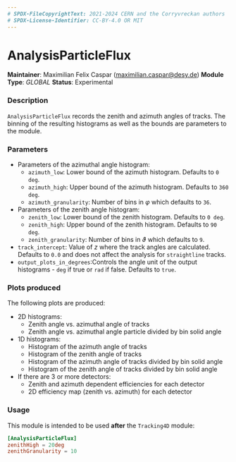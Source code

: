 ```yaml
---
# SPDX-FileCopyrightText: 2021-2024 CERN and the Corryvreckan authors
# SPDX-License-Identifier: CC-BY-4.0 OR MIT
---
```


# AnalysisParticleFlux

**Maintainer**: Maximilian Felix Caspar (<maximilian.caspar@desy.de>)
**Module Type**: *GLOBAL*
**Status**: Experimental

### Description

`AnalysisParticleFlux` records the zenith and azimuth angles of tracks. The binning of the resulting histograms as well as the bounds are parameters to the module.

### Parameters

* Parameters of the azimuthal angle histogram:
  * `azimuth_low`: Lower bound of the azimuth histogram. Defaults to `0 deg`.
  * `azimuth_high`: Upper bound of the azimuth histogram. Defaults to `360 deg`.
  * `azimuth_granularity`: Number of bins in $`\varphi`$ which defaults to `36`.
* Parameters of the zenith angle histogram:
  * `zenith_low`: Lower bound of the zenith histogram. Defaults to `0 deg`.
  * `zenith_high`: Upper bound of the zenith histogram. Defaults to `90 deg`.
  * `zenith_granularity`: Number of bins in $`\vartheta`$ which defaults to `9`.
* `track_intercept`: Value of $`z`$ where the track angles are calculated. Defaults to `0.0` and does not affect the analysis for `straightline` tracks.
* `output_plots_in_degrees`:Controls the angle unit of the output histograms - `deg` if true or `rad` if false. Defaults to `true`.

### Plots produced

The following plots are produced:

* 2D histograms:
  * Zenith angle vs. azimuthal angle of tracks
  * Zenith angle vs. azimuthal angle particle divided by bin solid angle
* 1D histograms:
  * Histogram of the azimuth angle of tracks
  * Histogram of the zenith angle of tracks
  * Histogram of the azimuth angle of tracks divided by bin solid angle
  * Histogram of the zenith angle of tracks divided by bin solid angle
* If there are 3 or more detectors:
  * Zenith and azimuth dependent efficiencies for each detector
  * 2D efficiency map (zenith vs. azimuth) for each detector

### Usage

This module is intended to be used **after** the `Tracking4D` module:

```toml
[AnalysisParticleFlux]
zenithHigh = 20deg
zenithGranularity = 10
```

